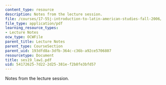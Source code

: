 ```yaml
---
content_type: resource
description: Notes from the lecture session.
file: /courses/17-55j-introduction-to-latin-american-studies-fall-2006/541726257d222d25381ef2b8fe3bfd57_ses19_law1.pdf
file_type: application/pdf
learning_resource_types:
- Lecture Notes
ocw_type: OCWFile
parent_title: Lecture Notes
parent_type: CourseSection
parent_uid: 193dfd8a-3dfb-364c-c36b-a92ce5706807
resourcetype: Document
title: ses19_law1.pdf
uid: 54172625-7d22-2d25-381e-f2b8fe3bfd57
---
```

Notes from the lecture session.

